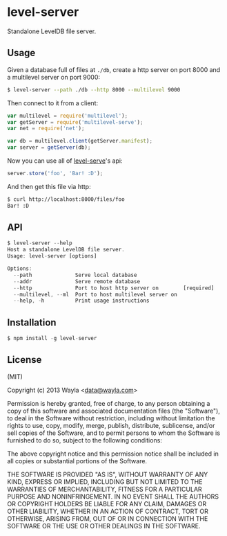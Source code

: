 
# level-server

Standalone LevelDB file server.

## Usage

Given a database full of files at `./db`, create a http server on port 8000
and a multilevel server on port 9000:

```bash
$ level-server --path ./db --http 8000 --multilevel 9000
```

Then connect to it from a client:

```js
var multilevel = require('multilevel');
var getServer = require('multilevel-serve');
var net = require('net');

var db = multilevel.client(getServer.manifest);
var server = getServer(db);
```

Now you can use all of [level-serve](https://github.com/level-serve)'s api:

```js
server.store('foo', 'Bar! :D');
```

And then get this file via http:

```bash
$ curl http://localhost:8000/files/foo
Bar! :D
```

## API

```js
$ level-server --help
Host a standalone LevelDB file server.
Usage: level-server [options]

Options:
  --path              Serve local database
  --addr              Serve remote database
  --http              Port to host http server on        [required]
  --multilevel, --ml  Port to host multilevel server on
  --help, -h          Print usage instructions
```

## Installation

```js
$ npm install -g level-server
```

## License

(MIT)

Copyright (c) 2013 Wayla &lt;data@wayla.com&gt;

Permission is hereby granted, free of charge, to any person obtaining a copy of
this software and associated documentation files (the "Software"), to deal in
the Software without restriction, including without limitation the rights to
use, copy, modify, merge, publish, distribute, sublicense, and/or sell copies
of the Software, and to permit persons to whom the Software is furnished to do
so, subject to the following conditions:

The above copyright notice and this permission notice shall be included in all
copies or substantial portions of the Software.

THE SOFTWARE IS PROVIDED "AS IS", WITHOUT WARRANTY OF ANY KIND, EXPRESS OR
IMPLIED, INCLUDING BUT NOT LIMITED TO THE WARRANTIES OF MERCHANTABILITY,
FITNESS FOR A PARTICULAR PURPOSE AND NONINFRINGEMENT. IN NO EVENT SHALL THE
AUTHORS OR COPYRIGHT HOLDERS BE LIABLE FOR ANY CLAIM, DAMAGES OR OTHER
LIABILITY, WHETHER IN AN ACTION OF CONTRACT, TORT OR OTHERWISE, ARISING FROM,
OUT OF OR IN CONNECTION WITH THE SOFTWARE OR THE USE OR OTHER DEALINGS IN THE
SOFTWARE.
